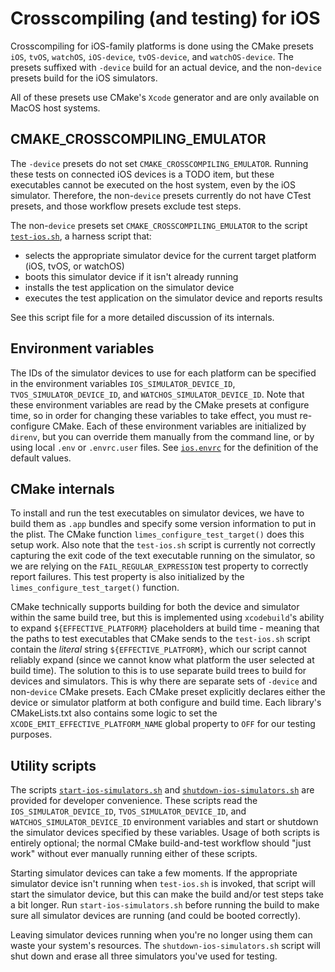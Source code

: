 # Crosscompiling (and testing) for iOS

Crosscompiling for iOS-family platforms is done using the CMake presets `iOS`, `tvOS`, `watchOS`, `iOS-device`, `tvOS-device`, and `watchOS-device`.
The presets suffixed with `-device` build for an actual device, and the non-`device` presets build for the iOS simulators.

All of these presets use CMake's `Xcode` generator and are only available on MacOS host systems.

## CMAKE_CROSSCOMPILING_EMULATOR

The `-device` presets do not set `CMAKE_CROSSCOMPILING_EMULATOR`. Running these tests on connected iOS devices is a TODO item, but these executables
cannot be executed on the host system, even by the iOS simulator. Therefore, the non-`device` presets currently do not have CTest presets, and those workflow
presets exclude test steps.

The non-`device` presets set `CMAKE_CROSSCOMPILING_EMULATOR` to the script [`test-ios.sh`](../cmake/test-ios.sh), a harness script that:
* selects the appropriate simulator device for the current target platform (iOS, tvOS, or watchOS)
* boots this simulator device if it isn't already running
* installs the test application on the simulator device
* executes the test application on the simulator device and reports results

See this script file for a more detailed discussion of its internals.

## Environment variables

The IDs of the simulator devices to use for each platform can be specified in the environment variables `IOS_SIMULATOR_DEVICE_ID`, `TVOS_SIMULATOR_DEVICE_ID`,
and `WATCHOS_SIMULATOR_DEVICE_ID`. Note that these environment variables are read by the CMake presets at configure time, so in order for changing these
variables to take effect, you must re-configure CMake. Each of these environment variables are initialized by `direnv`, but you can override them manually from
the command line, or by using local `.env` or `.envrc.user` files. See [`ios.envrc`](../env/ios.envrc) for the definition of the default values.

## CMake internals

To install and run the test executables on simulator devices, we have to build them as `.app` bundles and specify some version information to put in the plist.
The CMake function `limes_configure_test_target()` does this setup work. Also note that the `test-ios.sh` script is currently not correctly capturing the exit
code of the text executable running on the simulator, so we are relying on the `FAIL_REGULAR_EXPRESSION` test property to correctly report failures. This test
property is also initialized by the `limes_configure_test_target()` function.

CMake technically supports building for both the device and simulator within the same build tree, but this is implemented using `xcodebuild`'s ability to expand
`${EFFECTIVE_PLATFORM}` placeholders at build time - meaning that the paths to test executables that CMake sends to the `test-ios.sh` script contain the *literal*
string `${EFFECTIVE_PLATFORM}`, which our script cannot reliably expand (since we cannot know what platform the user selected at build time). The solution to this
is to use separate build trees to build for devices and simulators. This is why there are separate sets of `-device` and non-`device` CMake presets. Each CMake
preset explicitly declares either the device or simulator platform at both configure and build time. Each library's CMakeLists.txt also contains some logic to set
the `XCODE_EMIT_EFFECTIVE_PLATFORM_NAME` global property to `OFF` for our testing purposes.

## Utility scripts

The scripts [`start-ios-simulators.sh`](../scripts/start-ios-simulators.sh) and [`shutdown-ios-simulators.sh`](../scripts/shutdown-ios-simulators.sh) are provided
for developer convenience. These scripts read the `IOS_SIMULATOR_DEVICE_ID`, `TVOS_SIMULATOR_DEVICE_ID`, and `WATCHOS_SIMULATOR_DEVICE_ID` environment variables
and start or shutdown the simulator devices specified by these variables. Usage of both scripts is entirely optional; the normal CMake build-and-test workflow should
"just work" without ever manually running either of these scripts.

Starting simulator devices can take a few moments. If the appropriate simulator device isn't running when `test-ios.sh` is invoked, that script will start the
simulator device, but this can make the build and/or test steps take a bit longer. Run `start-ios-simulators.sh` before running the build to make sure all simulator
devices are running (and could be booted correctly).

Leaving simulator devices running when you're no longer using them can waste your system's resources. The `shutdown-ios-simulators.sh` script will shut down and
erase all three simulators you've used for testing.
